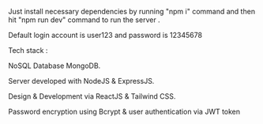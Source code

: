 Just install necessary dependencies by running "npm i" command and then hit "npm run dev" command to run the server .

Default login account is user123 and password is 12345678

Tech stack :

NoSQL Database MongoDB.

Server developed with NodeJS & ExpressJS.

Design & Development via ReactJS & Tailwind CSS.

Password encryption using Bcrypt & user authentication via JWT token
